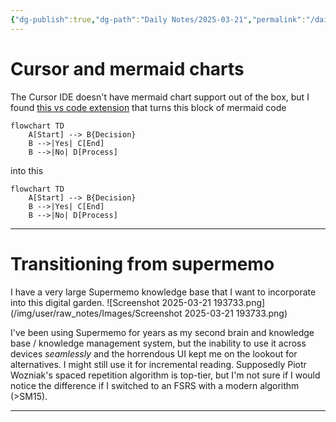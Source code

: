 ```yaml
---
{"dg-publish":true,"dg-path":"Daily Notes/2025-03-21","permalink":"/daily-notes/2025-03-21/","noteIcon":"","created":"2025-03-21"}
---
```

# Cursor and mermaid charts
The Cursor IDE doesn't have mermaid chart support out of the box, but I found [this vs code extension](https://marketplace.cursorapi.com/items?itemName=bierner.markdown-mermaid) that turns this block of mermaid code

```
flowchart TD
    A[Start] --> B{Decision}
    B -->|Yes| C[End]
    B -->|No| D[Process]
```
into this
```mermaid
flowchart TD
    A[Start] --> B{Decision}
    B -->|Yes| C[End]
    B -->|No| D[Process]
```

---------
# Transitioning from supermemo
I have a very large Supermemo knowledge base that I want to incorporate into this digital garden.
![Screenshot 2025-03-21 193733.png](/img/user/raw_notes/Images/Screenshot 2025-03-21 193733.png)

 I've been using Supermemo for years as my second brain and knowledge base / knowledge management system, but the inability to use it across devices _seamlessly_ and the horrendous UI kept me on the lookout for alternatives. I might still use it for incremental reading. Supposedly Piotr Wozniak's spaced repetition algorithm is top-tier, but I'm not sure if I would notice the difference if I switched to an FSRS with a modern algorithm (>SM15).

 -----------------

